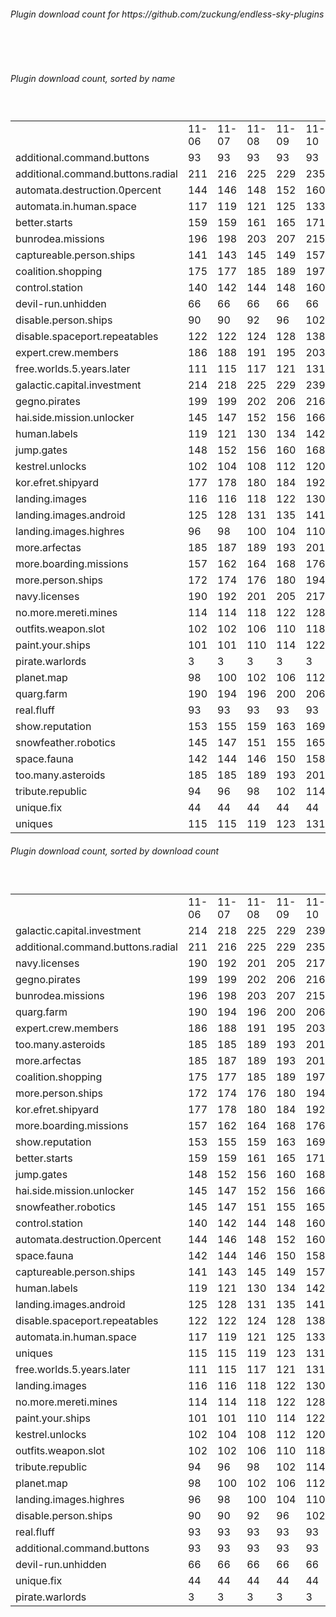 <h6>Plugin download count for https://github.com/zuckung/endless-sky-plugins</h6><br>
<br>
<h6>Plugin download count, sorted by name</h6><sub><sup><br>
<table>
	<tr>
		<td></td>
		<td>11-06</td>
		<td>11-07</td>
		<td>11-08</td>
		<td>11-09</td>
		<td>11-10</td>
		<td>11-11</td>
		<td>11-12</td>
		<td>today +</td>
	</tr>
	<tr>
		<td>additional.command.buttons</td>
		<td>93</td>
		<td>93</td>
		<td>93</td>
		<td>93</td>
		<td>93</td>
		<td>93</td>
		<td>93</td>
		<td></td>
	</tr>
	<tr>
		<td>additional.command.buttons.radial</td>
		<td>211</td>
		<td>216</td>
		<td>225</td>
		<td>229</td>
		<td>235</td>
		<td>239</td>
		<td>239</td>
		<td></td>
	</tr>
	<tr>
		<td>automata.destruction.0percent</td>
		<td>144</td>
		<td>146</td>
		<td>148</td>
		<td>152</td>
		<td>160</td>
		<td>161</td>
		<td>161</td>
		<td></td>
	</tr>
	<tr>
		<td>automata.in.human.space</td>
		<td>117</td>
		<td>119</td>
		<td>121</td>
		<td>125</td>
		<td>133</td>
		<td>136</td>
		<td>136</td>
		<td></td>
	</tr>
	<tr>
		<td>better.starts</td>
		<td>159</td>
		<td>159</td>
		<td>161</td>
		<td>165</td>
		<td>171</td>
		<td>172</td>
		<td>172</td>
		<td></td>
	</tr>
	<tr>
		<td>bunrodea.missions</td>
		<td>196</td>
		<td>198</td>
		<td>203</td>
		<td>207</td>
		<td>215</td>
		<td>216</td>
		<td>216</td>
		<td></td>
	</tr>
	<tr>
		<td>captureable.person.ships</td>
		<td>141</td>
		<td>143</td>
		<td>145</td>
		<td>149</td>
		<td>157</td>
		<td>158</td>
		<td>158</td>
		<td></td>
	</tr>
	<tr>
		<td>coalition.shopping</td>
		<td>175</td>
		<td>177</td>
		<td>185</td>
		<td>189</td>
		<td>197</td>
		<td>198</td>
		<td>198</td>
		<td></td>
	</tr>
	<tr>
		<td>control.station</td>
		<td>140</td>
		<td>142</td>
		<td>144</td>
		<td>148</td>
		<td>160</td>
		<td>161</td>
		<td>161</td>
		<td></td>
	</tr>
	<tr>
		<td>devil-run.unhidden</td>
		<td>66</td>
		<td>66</td>
		<td>66</td>
		<td>66</td>
		<td>66</td>
		<td>66</td>
		<td>66</td>
		<td></td>
	</tr>
	<tr>
		<td>disable.person.ships</td>
		<td>90</td>
		<td>90</td>
		<td>92</td>
		<td>96</td>
		<td>102</td>
		<td>103</td>
		<td>103</td>
		<td></td>
	</tr>
	<tr>
		<td>disable.spaceport.repeatables</td>
		<td>122</td>
		<td>122</td>
		<td>124</td>
		<td>128</td>
		<td>138</td>
		<td>139</td>
		<td>141</td>
		<td>+ 2</td>
	</tr>
	<tr>
		<td>expert.crew.members</td>
		<td>186</td>
		<td>188</td>
		<td>191</td>
		<td>195</td>
		<td>203</td>
		<td>204</td>
		<td>206</td>
		<td>+ 2</td>
	</tr>
	<tr>
		<td>free.worlds.5.years.later</td>
		<td>111</td>
		<td>115</td>
		<td>117</td>
		<td>121</td>
		<td>131</td>
		<td>132</td>
		<td>132</td>
		<td></td>
	</tr>
	<tr>
		<td>galactic.capital.investment</td>
		<td>214</td>
		<td>218</td>
		<td>225</td>
		<td>229</td>
		<td>239</td>
		<td>240</td>
		<td>240</td>
		<td></td>
	</tr>
	<tr>
		<td>gegno.pirates</td>
		<td>199</td>
		<td>199</td>
		<td>202</td>
		<td>206</td>
		<td>216</td>
		<td>217</td>
		<td>217</td>
		<td></td>
	</tr>
	<tr>
		<td>hai.side.mission.unlocker</td>
		<td>145</td>
		<td>147</td>
		<td>152</td>
		<td>156</td>
		<td>166</td>
		<td>167</td>
		<td>169</td>
		<td>+ 2</td>
	</tr>
	<tr>
		<td>human.labels</td>
		<td>119</td>
		<td>121</td>
		<td>130</td>
		<td>134</td>
		<td>142</td>
		<td>143</td>
		<td>143</td>
		<td></td>
	</tr>
	<tr>
		<td>jump.gates</td>
		<td>148</td>
		<td>152</td>
		<td>156</td>
		<td>160</td>
		<td>168</td>
		<td>169</td>
		<td>169</td>
		<td></td>
	</tr>
	<tr>
		<td>kestrel.unlocks</td>
		<td>102</td>
		<td>104</td>
		<td>108</td>
		<td>112</td>
		<td>120</td>
		<td>121</td>
		<td>121</td>
		<td></td>
	</tr>
	<tr>
		<td>kor.efret.shipyard</td>
		<td>177</td>
		<td>178</td>
		<td>180</td>
		<td>184</td>
		<td>192</td>
		<td>195</td>
		<td>195</td>
		<td></td>
	</tr>
	<tr>
		<td>landing.images</td>
		<td>116</td>
		<td>116</td>
		<td>118</td>
		<td>122</td>
		<td>130</td>
		<td>131</td>
		<td>131</td>
		<td></td>
	</tr>
	<tr>
		<td>landing.images.android</td>
		<td>125</td>
		<td>128</td>
		<td>131</td>
		<td>135</td>
		<td>141</td>
		<td>142</td>
		<td>142</td>
		<td></td>
	</tr>
	<tr>
		<td>landing.images.highres</td>
		<td>96</td>
		<td>98</td>
		<td>100</td>
		<td>104</td>
		<td>110</td>
		<td>111</td>
		<td>111</td>
		<td></td>
	</tr>
	<tr>
		<td>more.arfectas</td>
		<td>185</td>
		<td>187</td>
		<td>189</td>
		<td>193</td>
		<td>201</td>
		<td>202</td>
		<td>202</td>
		<td></td>
	</tr>
	<tr>
		<td>more.boarding.missions</td>
		<td>157</td>
		<td>162</td>
		<td>164</td>
		<td>168</td>
		<td>176</td>
		<td>177</td>
		<td>177</td>
		<td></td>
	</tr>
	<tr>
		<td>more.person.ships</td>
		<td>172</td>
		<td>174</td>
		<td>176</td>
		<td>180</td>
		<td>194</td>
		<td>195</td>
		<td>197</td>
		<td>+ 2</td>
	</tr>
	<tr>
		<td>navy.licenses</td>
		<td>190</td>
		<td>192</td>
		<td>201</td>
		<td>205</td>
		<td>217</td>
		<td>219</td>
		<td>219</td>
		<td></td>
	</tr>
	<tr>
		<td>no.more.mereti.mines</td>
		<td>114</td>
		<td>114</td>
		<td>118</td>
		<td>122</td>
		<td>128</td>
		<td>129</td>
		<td>129</td>
		<td></td>
	</tr>
	<tr>
		<td>outfits.weapon.slot</td>
		<td>102</td>
		<td>102</td>
		<td>106</td>
		<td>110</td>
		<td>118</td>
		<td>119</td>
		<td>119</td>
		<td></td>
	</tr>
	<tr>
		<td>paint.your.ships</td>
		<td>101</td>
		<td>101</td>
		<td>110</td>
		<td>114</td>
		<td>122</td>
		<td>123</td>
		<td>123</td>
		<td></td>
	</tr>
	<tr>
		<td>pirate.warlords</td>
		<td>3</td>
		<td>3</td>
		<td>3</td>
		<td>3</td>
		<td>3</td>
		<td>3</td>
		<td>3</td>
		<td></td>
	</tr>
	<tr>
		<td>planet.map</td>
		<td>98</td>
		<td>100</td>
		<td>102</td>
		<td>106</td>
		<td>112</td>
		<td>113</td>
		<td>113</td>
		<td></td>
	</tr>
	<tr>
		<td>quarg.farm</td>
		<td>190</td>
		<td>194</td>
		<td>196</td>
		<td>200</td>
		<td>206</td>
		<td>207</td>
		<td>207</td>
		<td></td>
	</tr>
	<tr>
		<td>real.fluff</td>
		<td>93</td>
		<td>93</td>
		<td>93</td>
		<td>93</td>
		<td>93</td>
		<td>93</td>
		<td>93</td>
		<td></td>
	</tr>
	<tr>
		<td>show.reputation</td>
		<td>153</td>
		<td>155</td>
		<td>159</td>
		<td>163</td>
		<td>169</td>
		<td>170</td>
		<td>172</td>
		<td>+ 2</td>
	</tr>
	<tr>
		<td>snowfeather.robotics</td>
		<td>145</td>
		<td>147</td>
		<td>151</td>
		<td>155</td>
		<td>165</td>
		<td>166</td>
		<td>168</td>
		<td>+ 2</td>
	</tr>
	<tr>
		<td>space.fauna</td>
		<td>142</td>
		<td>144</td>
		<td>146</td>
		<td>150</td>
		<td>158</td>
		<td>159</td>
		<td>159</td>
		<td></td>
	</tr>
	<tr>
		<td>too.many.asteroids</td>
		<td>185</td>
		<td>185</td>
		<td>189</td>
		<td>193</td>
		<td>201</td>
		<td>204</td>
		<td>205</td>
		<td>+ 1</td>
	</tr>
	<tr>
		<td>tribute.republic</td>
		<td>94</td>
		<td>96</td>
		<td>98</td>
		<td>102</td>
		<td>114</td>
		<td>115</td>
		<td>115</td>
		<td></td>
	</tr>
	<tr>
		<td>unique.fix</td>
		<td>44</td>
		<td>44</td>
		<td>44</td>
		<td>44</td>
		<td>44</td>
		<td>44</td>
		<td>44</td>
		<td></td>
	</tr>
	<tr>
		<td>uniques</td>
		<td>115</td>
		<td>115</td>
		<td>119</td>
		<td>123</td>
		<td>131</td>
		<td>133</td>
		<td>135</td>
		<td>+ 2</td>
	</tr>
</table>
</sub></sup>
<h6>Plugin download count, sorted by download count</h6><sub><sup><br>
<table>
	<tr>
		<td></td>
		<td>11-06</td>
		<td>11-07</td>
		<td>11-08</td>
		<td>11-09</td>
		<td>11-10</td>
		<td>11-11</td>
		<td>11-12</td>
		<td>today +</td>
	</tr>
	<tr>
		<td>galactic.capital.investment</td>
		<td>214</td>
		<td>218</td>
		<td>225</td>
		<td>229</td>
		<td>239</td>
		<td>240</td>
		<td>240</td>
		<td></td>
	</tr>
	<tr>
		<td>additional.command.buttons.radial</td>
		<td>211</td>
		<td>216</td>
		<td>225</td>
		<td>229</td>
		<td>235</td>
		<td>239</td>
		<td>239</td>
		<td></td>
	</tr>
	<tr>
		<td>navy.licenses</td>
		<td>190</td>
		<td>192</td>
		<td>201</td>
		<td>205</td>
		<td>217</td>
		<td>219</td>
		<td>219</td>
		<td></td>
	</tr>
	<tr>
		<td>gegno.pirates</td>
		<td>199</td>
		<td>199</td>
		<td>202</td>
		<td>206</td>
		<td>216</td>
		<td>217</td>
		<td>217</td>
		<td></td>
	</tr>
	<tr>
		<td>bunrodea.missions</td>
		<td>196</td>
		<td>198</td>
		<td>203</td>
		<td>207</td>
		<td>215</td>
		<td>216</td>
		<td>216</td>
		<td></td>
	</tr>
	<tr>
		<td>quarg.farm</td>
		<td>190</td>
		<td>194</td>
		<td>196</td>
		<td>200</td>
		<td>206</td>
		<td>207</td>
		<td>207</td>
		<td></td>
	</tr>
	<tr>
		<td>expert.crew.members</td>
		<td>186</td>
		<td>188</td>
		<td>191</td>
		<td>195</td>
		<td>203</td>
		<td>204</td>
		<td>206</td>
		<td>+ 2</td>
	</tr>
	<tr>
		<td>too.many.asteroids</td>
		<td>185</td>
		<td>185</td>
		<td>189</td>
		<td>193</td>
		<td>201</td>
		<td>204</td>
		<td>205</td>
		<td>+ 1</td>
	</tr>
	<tr>
		<td>more.arfectas</td>
		<td>185</td>
		<td>187</td>
		<td>189</td>
		<td>193</td>
		<td>201</td>
		<td>202</td>
		<td>202</td>
		<td></td>
	</tr>
	<tr>
		<td>coalition.shopping</td>
		<td>175</td>
		<td>177</td>
		<td>185</td>
		<td>189</td>
		<td>197</td>
		<td>198</td>
		<td>198</td>
		<td></td>
	</tr>
	<tr>
		<td>more.person.ships</td>
		<td>172</td>
		<td>174</td>
		<td>176</td>
		<td>180</td>
		<td>194</td>
		<td>195</td>
		<td>197</td>
		<td>+ 2</td>
	</tr>
	<tr>
		<td>kor.efret.shipyard</td>
		<td>177</td>
		<td>178</td>
		<td>180</td>
		<td>184</td>
		<td>192</td>
		<td>195</td>
		<td>195</td>
		<td></td>
	</tr>
	<tr>
		<td>more.boarding.missions</td>
		<td>157</td>
		<td>162</td>
		<td>164</td>
		<td>168</td>
		<td>176</td>
		<td>177</td>
		<td>177</td>
		<td></td>
	</tr>
	<tr>
		<td>show.reputation</td>
		<td>153</td>
		<td>155</td>
		<td>159</td>
		<td>163</td>
		<td>169</td>
		<td>170</td>
		<td>172</td>
		<td>+ 2</td>
	</tr>
	<tr>
		<td>better.starts</td>
		<td>159</td>
		<td>159</td>
		<td>161</td>
		<td>165</td>
		<td>171</td>
		<td>172</td>
		<td>172</td>
		<td></td>
	</tr>
	<tr>
		<td>jump.gates</td>
		<td>148</td>
		<td>152</td>
		<td>156</td>
		<td>160</td>
		<td>168</td>
		<td>169</td>
		<td>169</td>
		<td></td>
	</tr>
	<tr>
		<td>hai.side.mission.unlocker</td>
		<td>145</td>
		<td>147</td>
		<td>152</td>
		<td>156</td>
		<td>166</td>
		<td>167</td>
		<td>169</td>
		<td>+ 2</td>
	</tr>
	<tr>
		<td>snowfeather.robotics</td>
		<td>145</td>
		<td>147</td>
		<td>151</td>
		<td>155</td>
		<td>165</td>
		<td>166</td>
		<td>168</td>
		<td>+ 2</td>
	</tr>
	<tr>
		<td>control.station</td>
		<td>140</td>
		<td>142</td>
		<td>144</td>
		<td>148</td>
		<td>160</td>
		<td>161</td>
		<td>161</td>
		<td></td>
	</tr>
	<tr>
		<td>automata.destruction.0percent</td>
		<td>144</td>
		<td>146</td>
		<td>148</td>
		<td>152</td>
		<td>160</td>
		<td>161</td>
		<td>161</td>
		<td></td>
	</tr>
	<tr>
		<td>space.fauna</td>
		<td>142</td>
		<td>144</td>
		<td>146</td>
		<td>150</td>
		<td>158</td>
		<td>159</td>
		<td>159</td>
		<td></td>
	</tr>
	<tr>
		<td>captureable.person.ships</td>
		<td>141</td>
		<td>143</td>
		<td>145</td>
		<td>149</td>
		<td>157</td>
		<td>158</td>
		<td>158</td>
		<td></td>
	</tr>
	<tr>
		<td>human.labels</td>
		<td>119</td>
		<td>121</td>
		<td>130</td>
		<td>134</td>
		<td>142</td>
		<td>143</td>
		<td>143</td>
		<td></td>
	</tr>
	<tr>
		<td>landing.images.android</td>
		<td>125</td>
		<td>128</td>
		<td>131</td>
		<td>135</td>
		<td>141</td>
		<td>142</td>
		<td>142</td>
		<td></td>
	</tr>
	<tr>
		<td>disable.spaceport.repeatables</td>
		<td>122</td>
		<td>122</td>
		<td>124</td>
		<td>128</td>
		<td>138</td>
		<td>139</td>
		<td>141</td>
		<td>+ 2</td>
	</tr>
	<tr>
		<td>automata.in.human.space</td>
		<td>117</td>
		<td>119</td>
		<td>121</td>
		<td>125</td>
		<td>133</td>
		<td>136</td>
		<td>136</td>
		<td></td>
	</tr>
	<tr>
		<td>uniques</td>
		<td>115</td>
		<td>115</td>
		<td>119</td>
		<td>123</td>
		<td>131</td>
		<td>133</td>
		<td>135</td>
		<td>+ 2</td>
	</tr>
	<tr>
		<td>free.worlds.5.years.later</td>
		<td>111</td>
		<td>115</td>
		<td>117</td>
		<td>121</td>
		<td>131</td>
		<td>132</td>
		<td>132</td>
		<td></td>
	</tr>
	<tr>
		<td>landing.images</td>
		<td>116</td>
		<td>116</td>
		<td>118</td>
		<td>122</td>
		<td>130</td>
		<td>131</td>
		<td>131</td>
		<td></td>
	</tr>
	<tr>
		<td>no.more.mereti.mines</td>
		<td>114</td>
		<td>114</td>
		<td>118</td>
		<td>122</td>
		<td>128</td>
		<td>129</td>
		<td>129</td>
		<td></td>
	</tr>
	<tr>
		<td>paint.your.ships</td>
		<td>101</td>
		<td>101</td>
		<td>110</td>
		<td>114</td>
		<td>122</td>
		<td>123</td>
		<td>123</td>
		<td></td>
	</tr>
	<tr>
		<td>kestrel.unlocks</td>
		<td>102</td>
		<td>104</td>
		<td>108</td>
		<td>112</td>
		<td>120</td>
		<td>121</td>
		<td>121</td>
		<td></td>
	</tr>
	<tr>
		<td>outfits.weapon.slot</td>
		<td>102</td>
		<td>102</td>
		<td>106</td>
		<td>110</td>
		<td>118</td>
		<td>119</td>
		<td>119</td>
		<td></td>
	</tr>
	<tr>
		<td>tribute.republic</td>
		<td>94</td>
		<td>96</td>
		<td>98</td>
		<td>102</td>
		<td>114</td>
		<td>115</td>
		<td>115</td>
		<td></td>
	</tr>
	<tr>
		<td>planet.map</td>
		<td>98</td>
		<td>100</td>
		<td>102</td>
		<td>106</td>
		<td>112</td>
		<td>113</td>
		<td>113</td>
		<td></td>
	</tr>
	<tr>
		<td>landing.images.highres</td>
		<td>96</td>
		<td>98</td>
		<td>100</td>
		<td>104</td>
		<td>110</td>
		<td>111</td>
		<td>111</td>
		<td></td>
	</tr>
	<tr>
		<td>disable.person.ships</td>
		<td>90</td>
		<td>90</td>
		<td>92</td>
		<td>96</td>
		<td>102</td>
		<td>103</td>
		<td>103</td>
		<td></td>
	</tr>
	<tr>
		<td>real.fluff</td>
		<td>93</td>
		<td>93</td>
		<td>93</td>
		<td>93</td>
		<td>93</td>
		<td>93</td>
		<td>93</td>
		<td></td>
	</tr>
	<tr>
		<td>additional.command.buttons</td>
		<td>93</td>
		<td>93</td>
		<td>93</td>
		<td>93</td>
		<td>93</td>
		<td>93</td>
		<td>93</td>
		<td></td>
	</tr>
	<tr>
		<td>devil-run.unhidden</td>
		<td>66</td>
		<td>66</td>
		<td>66</td>
		<td>66</td>
		<td>66</td>
		<td>66</td>
		<td>66</td>
		<td></td>
	</tr>
	<tr>
		<td>unique.fix</td>
		<td>44</td>
		<td>44</td>
		<td>44</td>
		<td>44</td>
		<td>44</td>
		<td>44</td>
		<td>44</td>
		<td></td>
	</tr>
	<tr>
		<td>pirate.warlords</td>
		<td>3</td>
		<td>3</td>
		<td>3</td>
		<td>3</td>
		<td>3</td>
		<td>3</td>
		<td>3</td>
		<td></td>
	</tr>
</table>
</sub></sup>
